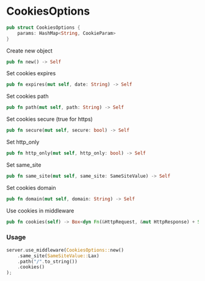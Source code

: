 # CookiesOptions
```rs
pub struct CookiesOptions {
    params: HashMap<String, CookieParam>
}
```

Create new object
```rs
pub fn new() -> Self
```

Set cookies expires
```rs
pub fn expires(mut self, date: String) -> Self
```

Set cookies path
```rs
pub fn path(mut self, path: String) -> Self
```

Set cookies secure (true for https)
```rs
pub fn secure(mut self, secure: bool) -> Self
```

Set http_only
```rs
pub fn http_only(mut self, http_only: bool) -> Self
```

Set same_site
```rs
pub fn same_site(mut self, same_site: SameSiteValue) -> Self
```

Set cookies domain
```rs
pub fn domain(mut self, domain: String) -> Self
```

Use cookies in middleware
```rs
pub fn cookies(self) -> Box<dyn Fn(&HttpRequest, &mut HttpResponse) + Send + Sync>
```

### Usage
```rs
server.use_middleware(CookiesOptions::new()
    .same_site(SameSiteValue::Lax)
    .path("/".to_string())
    .cookies()
);
```